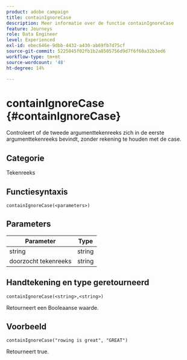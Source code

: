 ```yaml
---
product: adobe campaign
title: containIgnoreCase
description: Meer informatie over de functie containIgnoreCase
feature: Journeys
role: Data Engineer
level: Experienced
exl-id: ebec646e-9dbb-4432-a430-ab69fb7d75cf
source-git-commit: 5225045f02fb1b2a8505756d9d7f6f60a32b3ed6
workflow-type: tm+mt
source-wordcount: '48'
ht-degree: 14%

---
```


# containIgnoreCase {#containIgnoreCase}

Controleert of de tweede argumenttekenreeks zich in de eerste argumenttekenreeks bevindt, zonder rekening te houden met de case.

## Categorie

Tekenreeks

## Functiesyntaxis

`containIgnoreCase(<parameters>)`

## Parameters

| Parameter | Type |
|-----------|------------------|
| string | string |
| doorzocht tekenreeks | string |

## Handtekening en type geretourneerd

`containIgnoreCase(<string>,<string>)`

Retourneert een Booleaanse waarde.

## Voorbeeld

`containIgnoreCase("rowing is great", "GREAT")`

Retourneert true.
